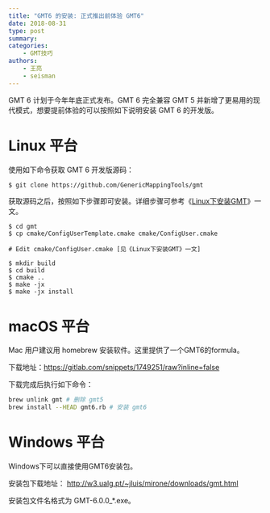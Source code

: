 ```yaml
---
title: "GMT6 的安装: 正式推出前体验 GMT6"
date: 2018-08-31
type: post
summary:
categories:
    - GMT技巧
authors:
    - 王亮
    - seisman
---
```


GMT 6 计划于今年年底正式发布。GMT 6 完全兼容 GMT 5 并新增了更易用的现代模式，想要提前体验的可以按照如下说明安装 GMT 6 的开发版。

<!--more-->

# Linux 平台


使用如下命令获取 GMT 6 开发版源码：

```bash
$ git clone https://github.com/GenericMappingTools/gmt
```

获取源码之后，按照如下步骤即可安装。详细步骤可参考《[Linux下安装GMT](https://docs.gmt-china.org/install/linux/)》一文。

```
$ cd gmt
$ cp cmake/ConfigUserTemplate.cmake cmake/ConfigUser.cmake

# Edit cmake/ConfigUser.cmake [见《Linux下安装GMT》一文]

$ mkdir build
$ cd build
$ cmake ..
$ make -jx
$ make -jx install
```

# macOS 平台

Mac 用户建议用 homebrew 安装软件。这里提供了一个GMT6的formula。

下载地址：https://gitlab.com/snippets/1749251/raw?inline=false

下载完成后执行如下命令：
````bash
brew unlink gmt # 删除 gmt5
brew install --HEAD gmt6.rb # 安装 gmt6
````

# Windows 平台

Windows下可以直接使用GMT6安装包。

安装包下载地址： http://w3.ualg.pt/~jluis/mirone/downloads/gmt.html

安装包文件名格式为 GMT-6.0.0_*.exe。
